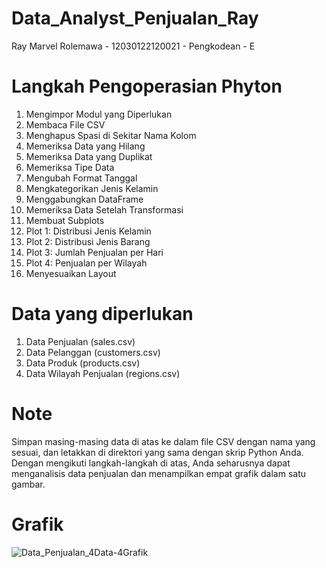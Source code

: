 # Data_Analyst_Penjualan_Ray
Ray Marvel Rolemawa - 12030122120021 - Pengkodean - E

# Langkah Pengoperasian Phyton
1. Mengimpor Modul yang Diperlukan
2. Membaca File CSV
3. Menghapus Spasi di Sekitar Nama Kolom
4. Memeriksa Data yang Hilang
5. Memeriksa Data yang Duplikat
6. Memeriksa Tipe Data
7. Mengubah Format Tanggal
8. Mengkategorikan Jenis Kelamin
9. Menggabungkan DataFrame
10. Memeriksa Data Setelah Transformasi
11. Membuat Subplots
12. Plot 1: Distribusi Jenis Kelamin
13. Plot 2: Distribusi Jenis Barang
14. Plot 3: Jumlah Penjualan per Hari
15. Plot 4: Penjualan per Wilayah
16. Menyesuaikan Layout

# Data yang diperlukan
1. Data Penjualan (sales.csv)
2. Data Pelanggan (customers.csv)
3. Data Produk (products.csv)
4. Data Wilayah Penjualan (regions.csv)

# Note
Simpan masing-masing data di atas ke dalam file CSV dengan nama yang sesuai, dan letakkan di direktori yang sama dengan skrip Python Anda. Dengan mengikuti langkah-langkah di atas, Anda seharusnya dapat menganalisis data penjualan dan menampilkan empat grafik dalam satu gambar.

# Grafik
![Data_Penjualan_4Data-4Grafik](https://github.com/Ray-Marvel-Rolemawa/Data_Analyst_Penjualan_Ray/assets/152137665/1520c2e2-0037-43a5-bae8-c9327f79e35e)
